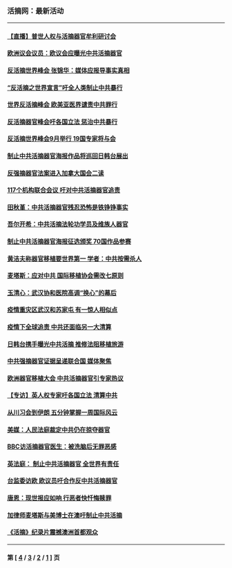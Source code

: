 ### 活摘网：最新活动
---
#### [【直播】普世人权与活摘器官牟利研讨会](../../pages/nf5883/n13425146.md?03150430) 
#### [欧洲议会议员：欧议会应曝光中共活摘器官](../../pages/nf5883/n13336571.md?03150430) 
#### [反活摘世界峰会 张锦华：媒体应报导事实真相](../../pages/nf5883/n13278502.md?03150430) 
#### [“反活摘之世界宣言”吁全人类制止中共暴行](../../pages/nf5883/n13259730.md?03150430) 
#### [世界反活摘峰会 欧美亚医界谴责中共罪行](../../pages/nf5883/n13253550.md?03150430) 
#### [反活摘器官峰会吁各国立法 惩治中共暴行](../../pages/nf5883/n13245052.md?03150430) 
#### [反活摘世界峰会9月举行 19国专家将与会](../../pages/nf5883/n13201492.md?03150430) 
#### [制止中共活摘器官海报作品将巡回日韩台展出](../../pages/nf5883/n13177791.md?03150430) 
#### [反强摘器官法案进入加拿大国会二读](../../pages/nf5883/n13033450.md?03150430) 
#### [117个机构联合会议 吁对中共活摘器官追责](../../pages/nf5883/n12775087.md?03150430) 
#### [田秋堇：中共活摘器官残忍恐怖是铁铮铮事实](../../pages/nf5883/n12702148.md?03150430) 
#### [吾尔开希：中共活摘法轮功学员及维族人器官](../../pages/nf5883/n12693197.md?03150430) 
#### [制止中共活摘器官海报征选颁奖 70国作品参赛](../../pages/nf5883/n12692050.md?03150430) 
#### [黄洁夫称器官移植要世界第一 学者：中共按需杀人](../../pages/nf5883/n12572329.md?03150430) 
#### [麦塔斯：应对中共 国际移植协会需改七原则](../../pages/nf5883/n12514711.md?03150430) 
#### [玉清心：武汉协和医院高调“换心”的幕后](../../pages/nf5883/n12298730.md?03150430) 
#### [疫情重灾区武汉和苏家屯 有一惊人相似点](../../pages/nf5883/n12150824.md?03150430) 
#### [疫情下全球追责 中共还面临另一大清算](../../pages/nf5883/n12070397.md?03150430) 
#### [日韩台携手曝光中共活摘 推修法阻移植旅游](../../pages/nf5883/n11712046.md?03150430) 
#### [中共强摘器官证据呈递联合国 媒体聚焦](../../pages/nf5883/n11546426.md?03150430) 
#### [欧洲器官移植大会 中共活摘器官引专家热议](../../pages/nf5883/n11539095.md?03150430) 
#### [【专访】英人权专家吁各国立法 清算中共](../../pages/nf5883/n11367315.md?03150430) 
#### [从川习会到伊朗 五分钟掌握一周国际风云](../../pages/nf5883/n11338520.md?03150430) 
#### [美媒：人民法庭裁定中共仍在掠夺器官](../../pages/nf5883/n11334897.md?03150430) 
#### [BBC访活摘器官医生：被洗脑后无罪恶感](../../pages/nf5883/n11335935.md?03150430) 
#### [英法庭： 制止中共活摘器官 全世界有责任](../../pages/nf5883/n11330691.md?03150430) 
#### [台监委访欧 欧议员吁合作反中共活摘器官](../../pages/nf5883/n11109190.md?03150430) 
#### [唐恩：现世报应如响 行恶者快忏悔赎罪](../../pages/nf5883/n11104016.md?03150430) 
#### [加律师麦塔斯与美博士在澳吁制止中共活摘](../../pages/nf5883/n10724764.md?03150430) 
#### [《活摘》纪录片震撼澳洲首都观众](../../pages/nf5883/n10722747.md?03150430) 

---
#### 第 [ [4](./4.md?03150430) / [3](./3.md?03150430) / [2](./2.md?03150430) / [1](./1.md?03150430) ] 页
